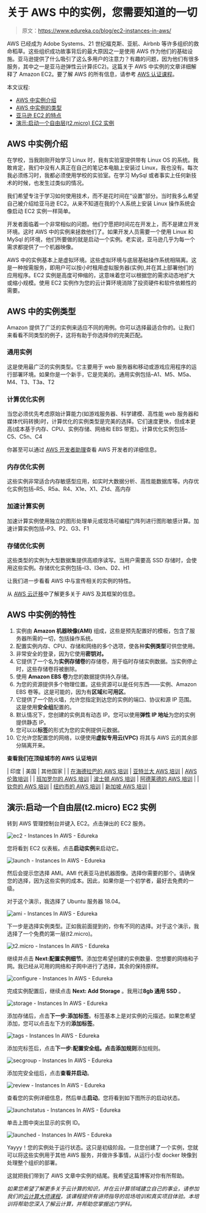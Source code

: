 # 关于 AWS 中的实例，您需要知道的一切

> 原文：<https://www.edureka.co/blog/ec2-instances-in-aws/>

AWS 已经成为 Adobe Systems、21 世纪福克斯、亚航、Airbnb 等许多组织的救命稻草。这些组织成功故事背后的最大原因之一是使用 AWS 作为他们的基础设施。亚马逊提供了什么吸引了这么多用户的注意力？有趣的问题，因为他们有很多服务，其中之一是亚马逊弹性云计算(EC2)。这篇关于 AWS 中实例的文章详细解释了 Amazon EC2。要了解 AWS 的所有信息，请参考 [AWS 认证课程](https://www.edureka.co/aws-certification-training)。

本文议程:

*   [AWS 中实例介绍](#IntroductionToInstancesInAWS)
*   [AWS 中实例的类型](#TypesOfInstancesInAWS)
*   [亚马逊 EC2 的特点](#FeaturesofAmazonEC2)
*   [演示:启动一个自由层(t2.micro) EC2 实例](#Demo)

## **AWS 中实例介绍**

在学校，当我刚刚开始学习 Linux 时，我有实验室提供带有 Linux OS 的系统。我敢肯定，我们中没有人真正在自己的笔记本电脑上安装过 Linux，我也没有。每次我必须练习时，我都必须使用学校的实验室。在学习 MySql 或者事实上任何新技术的时候，也发生过类似的情况。

我们希望专注于学习如何使用技术，而不是花时间在“设置”部分。当时我多么希望自己被介绍给亚马逊 EC2。从来不知道在我的个人系统上安装 Linux 操作系统会像启动 EC2 实例一样简单。

开发者面临着一个非常相似的问题。他们宁愿把时间花在开发上，而不是建立开发环境。这时 AWS 中的实例来拯救他们了。如果开发人员需要一个使用 Linux 和 MySql 的环境，他们所要做的就是启动一个实例。老实说，亚马逊几乎为每一个需求都提供了一个机器映像。

AWS 中的实例基本上是虚拟环境。这些虚拟环境与底层基础操作系统相隔离。这是一种按需服务，即用户可以按小时租用虚拟服务器(实例),并在其上部署他们的应用程序。EC2 实例是高度可伸缩的，这意味着您可以根据您的需求动态地扩大或缩小规模。使用 EC2 实例作为您的云计算环境消除了投资硬件和软件依赖性的需要。

## **AWS 中的实例类型**

Amazon 提供了广泛的实例来适应不同的用例。你可以选择最适合你的。让我们来看看不同类型的例子，这将有助于你选择你的完美匹配。

### **通用实例**

这是使用最广泛的实例类型。它主要用于 web 服务器和移动或游戏应用程序的运行部署环境。如果你是一个新手，它是完美的。通用实例包括–A1、M5、M5a、M4、T3、T3a、T2

### **计算优化实例**

当您必须优先考虑原始计算能力(如游戏服务器、科学建模、高性能 web 服务器和媒体代码转换)时，计算优化的实例类型是完美的选择。它们速度更快，但成本更高(成本基于内存、CPU、实例存储、网络和 EBS 带宽)。计算优化实例包括–C5、C5n、C4

你甚至可以通过 [AWS 开发者助理](https://www.edureka.co/aws-developer-certification-training)查看 AWS 开发者的详细信息。

### **内存优化实例**

这些实例非常适合内存敏感型应用，如实时大数据分析、高性能数据库等。内存优化实例包括–R5、R5a、R4、X1e、X1、Z1d、高内存

### **加速计算实例**

加速计算实例使用独立的图形处理单元或现场可编程门阵列进行图形敏感计算。加速计算实例包括–P3、P2、G3、F1

### **存储优化实例**

这些类型的实例为大型数据集提供高顺序读写。当用户需要高 SSD 存储时，会使用这些实例。存储优化实例包括–I3、I3en、D2、H1

让我们进一步看看 AWS 中与宣传相关的实例的特性。

从 [AWS 云迁移](https://www.edureka.co/migrating-to-aws)中了解更多关于 AWS 及其框架的信息。

## **AWS 中实例的特性**

1.  实例由 **Amazon 机器映像(AMI)** 组成，这些是预先配置好的模板，包含了服务器所需的一切，包括操作系统。
2.  配置实例内存、CPU、存储和网络的多个选项，使各种**实例类型**可供您使用。
3.  非常安全的登录，因为它使用**密钥对。**
4.  它提供了一个名为**实例存储卷**的存储卷，用于临时存储实例数据。当实例停止时，这些存储卷将被删除。
5.  使用 **Amazon EBS 卷**为您的数据提供持久存储。
6.  为您的资源提供多个物理位置。这些资源可以是任何东西——实例、Amazon EBS 卷等。这是可能的，因为有**区域**和**可用区**。
7.  它提供了一个防火墙，允许您指定到达您的实例的端口、协议和源 IP 范围。这是使用**安全组**配置的。
8.  默认情况下，您创建的实例具有动态 IP。您可以使用**弹性 IP 地址**为您的实例提供静态 IP。
9.  您可以以**标签**的形式为您的实例提供元数据。
10.  它允许您配置您的网络，以便使用**虚拟专用云(VPC)** 将其与 AWS 云的其余部分隔离开来。

**查看我们在顶级城市的 AWS 认证培训**

| 印度 | 美国 | 其他国家 |
| [在海德拉巴的 AWS 培训](https://www.edureka.co/aws-certification-training-hyderabad) | [亚特兰大 AWS 培训](https://www.edureka.co/aws-certification-training-atlanta) | [AWS 伦敦培训](https://www.edureka.co/aws-certification-training-london) |
| [班加罗尔的 AWS 培训](https://www.edureka.co/aws-certification-training-bangalore) | [波士顿 AWS 培训](https://www.edureka.co/aws-certification-training-boston) | [阿德莱德的 AWS 培训](https://www.edureka.co/aws-certification-training-adelaide) |
| [钦奈的 AWS 培训](https://www.edureka.co/aws-certification-training-chennai) | [纽约市的 AWS 培训](https://www.edureka.co/aws-certification-training-new-york-city) | [新加坡 AWS 培训](https://www.edureka.co/aws-certification-training-singapore) |

## **演示:启动一个自由层(t2.micro) EC2 实例**

转到 AWS 管理控制台并键入 EC2。点击弹出的 EC2 服务。

![ec2 - Instances In AWS - Edureka](img/baf05cd25380fd3a4acd62d99499b10b.png)

您将看到 EC2 仪表板。点击**启动实例**来启动它。

![launch - Instances In AWS - Edureka](img/51ebc24ac83d40b2ef97a65857d5b052.png)

然后会提示您选择 AMI。AMI 代表亚马逊机器图像。选择你需要的那个。请确保您的选择，因为这些实例的成本。因此，如果你是一个初学者，最好去免费的一级。

对于这个演示，我选择了 Ubuntu 服务器 18.04。

![ami - Instances In AWS - Edureka](img/c8302d9e1557c69dcb94f05fd92ce504.png)

下一步是选择实例类型。正如我前面提到的，你有不同的选择。对于这个演示，我选择了一个免费的第一层(t2.micro)。

![t2.micro - Instances In AWS - Edureka](img/654cfce82c33b1172d7916686661b561.png)

继续并点击 **Next:配置实例细节**。添加您希望创建的实例数量、您想要的网络和子网。我已经从可用的网络和子网中进行了选择，其余的保持原样。

![configure - Instances In AWS - Edureka](img/7bdc8123b67b897a94967aa4fb3bfe4f.png)

完成实例配置后，继续点击 **Next: Add Storage** 。我用过**8gb 通用 SSD** 。

![storage - Instances In AWS - Edureka](img/c68055a093ce6091cc8f27885cca00f8.png)

添加存储后，点击**下一步:添加标签**。标签基本上是对实例的元描述。如果您希望添加，您可以点击左下方的**添加标签**。

![tags - Instances In AWS - Edureka](img/cae77e2cfb60e7ec74650632b4368ee7.png)

添加完标签后，点击**下一步:配置安全组。**点击**添加规则**添加规则。

![secgroup - Instances In AWS - Edureka](img/a23b95488eb7a300e420df1157c092a7.png)

添加完安全组后，点击**查看并启动**。

![review - Instances In AWS - Edureka](img/7b51c337a16645e406e688e61eb39fcc.png)

查看您的实例详细信息，然后单击**启动**。您将看到如下图所示的启动状态。

![launchstatus - Instances In AWS - Edureka](img/32e80f367fe480eb243c8a2f5e80fd95.png)

单击上图中突出显示的实例 ID。

![launched - Instances In AWS - Edureka](img/983825f51c46497b973d7998a510819c.png)

Yayyy！您的实例处于运行状态。这只是初级阶段。一旦您创建了一个实例，您就可以将这些实例用于其他 AWS 服务，并做许多事情，从运行小型 docker 映像到处理整个组织的部署。

这就把我们带到了 AWS 文章中实例的结尾。我希望这篇博客对你有所帮助。

*如果您希望了解更多关于云计算的知识，并在云计算领域建立自己的事业，请参加我们的[云计算大师课程](https://www.edureka.co/masters-program/cloud-architect-training)，该课程提供有讲师指导的现场培训和真实项目体验。本培训将帮助您深入了解云计算，并帮助您掌握这门学科。*